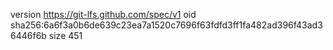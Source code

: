version https://git-lfs.github.com/spec/v1
oid sha256:6a6f3a0b6de639c23ea7a1520c7696f63fdfd3ff1fa482ad396f43ad36446f6b
size 451

